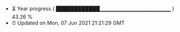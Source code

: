 - ⏳ Year progress { ████████████▁▁▁▁▁▁▁▁▁▁▁▁▁▁▁▁▁▁ } 43.26 %
- ⏰ Updated on Mon, 07 Jun 2021 21:21:29 GMT

